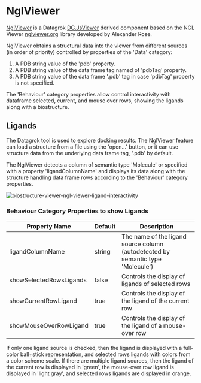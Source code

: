 # <a name="NglViewerl">NglViewer</a>

[NglViewer](../../../packages/BiostructureViewer/src/viewers/ngl-viewer.ts) is
a Datagrok [DG.JsViewer](../../../js-api/src/viewer.ts) derived component based on
the NGL Viewer [nglviewer.org](https://nglviewer.org/) library developed by Alexander Rose.

NglViewer obtains a structural data into the viewer from different sources
(in order of priority) controlled by properties of the 'Data' category:

1. A PDB string value of the 'pdb' property.
2. A PDB string value of the data frame tag named of 'pdbTag' property.
3. A PDB string value of the data frame '.pdb' tag in case 'pdbTag' property is not specified.

The 'Behaviour' category properties allow control interactivity with dataframe
selected, current, and mouse over rows, showing the ligands along with a biostructure.

## <a name="">Ligands</a>

The Datagrok tool is used to explore docking results. The NglViewer feature can load a structure from a file
using the 'open...' button, or it can use structure data from the underlying data frame tag, '.pdb' by default.

The NglViewer detects a column of semantic type 'Molecule' or specified with a property 'ligandColumnName' and
displays its data along with the structure handling data frame rows according to the 'Behaviour' category properties.

![biostructure-viewer-ngl-viewer-ligand-interactivity](../../uploads/gifs/ngl-viewer-ligand-interactivity.gif)

### Behaviour Category Properties to show Ligands

| Property Name           | Default | Description                                                                           |
|-------------------------|---------|---------------------------------------------------------------------------------------|
| ligandColumnName        | string  | The name of the ligand source column <br/> (autodetected by semantic type 'Molecule') |
| showSelectedRowsLigands | false   | Controls the display of ligands of selected rows                                      |
| showCurrentRowLigand    | true    | Controls the display of the ligand of the current row                                 |
| showMouseOverRowLigand  | true    | Controls the display of the ligand of a mouse-over row                                |

If only one ligand source is checked, then the ligand is displayed with a full-color ball+stick
representation, and selected rows ligands with colors from a color scheme scale. If there are multiple ligand sources,
then the ligand of the current row is displayed in 'green', the mouse-over row ligand is displayed in 'light gray',
and selected rows ligands are displayed in orange.
